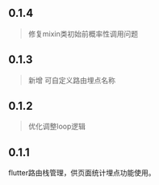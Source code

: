 ## 0.1.4
> 修复mixin类初始前概率性调用问题

## 0.1.3
> 新增 可自定义路由埋点名称

## 0.1.2
> 优化调整loop逻辑

## 0.1.1

flutter路由栈管理，供页面统计埋点功能使用。
